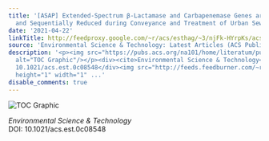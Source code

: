 ```yaml
---
title: '[ASAP] Extended-Spectrum β-Lactamase and Carbapenemase Genes are Substantially
  and Sequentially Reduced during Conveyance and Treatment of Urban Sewage'
date: '2021-04-22'
linkTitle: http://feedproxy.google.com/~r/acs/esthag/~3/njFk-HYrpKs/acs.est.0c08548
source: 'Environmental Science & Technology: Latest Articles (ACS Publications)'
description: '<p><img src="https://pubs.acs.org/na101/home/literatum/publisher/achs/journals/content/esthag/0/esthag.ahead-of-print/acs.est.0c08548/20210422/images/medium/es0c08548_0006.gif"
  alt="TOC Graphic"/></p><div><cite>Environmental Science & Technology</cite></div><div>DOI:
  10.1021/acs.est.0c08548</div><img src="http://feeds.feedburner.com/~r/acs/esthag/~4/njFk-HYrpKs"
  height="1" width="1" ...'
disable_comments: true
---
```

<p><img src="https://pubs.acs.org/na101/home/literatum/publisher/achs/journals/content/esthag/0/esthag.ahead-of-print/acs.est.0c08548/20210422/images/medium/es0c08548_0006.gif" alt="TOC Graphic"/></p><div><cite>Environmental Science & Technology</cite></div><div>DOI: 10.1021/acs.est.0c08548</div><img src="http://feeds.feedburner.com/~r/acs/esthag/~4/njFk-HYrpKs" height="1" width="1" ...